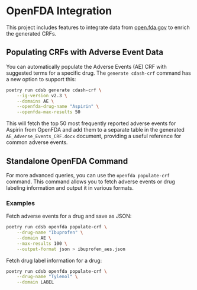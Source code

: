 # OpenFDA Integration

This project includes features to integrate data from [open.fda.gov](https://open.fda.gov/) to enrich the generated CRFs.

## Populating CRFs with Adverse Event Data

You can automatically populate the Adverse Events (AE) CRF with suggested terms for a specific drug. The `generate cdash-crf` command has a new option to support this:

```bash
poetry run cdsb generate cdash-crf \
    --ig-version v2.3 \
    --domains AE \
    --openfda-drug-name "Aspirin" \
    --openfda-max-results 50
```

This will fetch the top 50 most frequently reported adverse events for Aspirin from OpenFDA and add them to a separate table in the generated `AE_Adverse_Events_CRF.docx` document, providing a useful reference for common adverse events.

## Standalone OpenFDA Command

For more advanced queries, you can use the `openfda populate-crf` command. This command allows you to fetch adverse events or drug labeling information and output it in various formats.

### Examples

Fetch adverse events for a drug and save as JSON:
```bash
poetry run cdsb openfda populate-crf \
    --drug-name "Ibuprofen" \
    --domain AE \
    --max-results 100 \
    --output-format json > ibuprofen_aes.json
```

Fetch drug label information for a drug:
```bash
poetry run cdsb openfda populate-crf \
    --drug-name "Tylenol" \
    --domain LABEL
```

